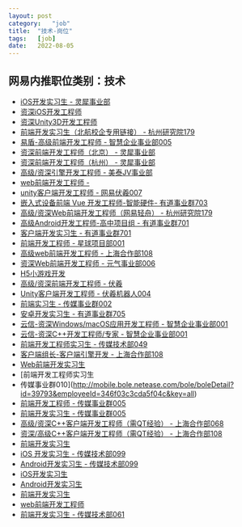 ```yaml
---
layout:	post
category:	"job"
title:	"技术-岗位"
tags:	[job]
date:	2022-08-05
---
```

## 网易内推职位类别：技术
- [iOS开发实习生 - 灵犀事业部](http://mobile.bole.netease.com/bole/boleDetail?id=41883&employeeId=346f03c3cda5f04c&key=all)
- [资深iOS开发工程师](http://mobile.bole.netease.com/bole/boleDetail?id=41636&employeeId=346f03c3cda5f04c&key=all)
- [资深Unity3D开发工程师](http://mobile.bole.netease.com/bole/boleDetail?id=39506&employeeId=346f03c3cda5f04c&key=all)
- [前端开发实习生（北航校企专用链接） - 杭州研究院179](http://mobile.bole.netease.com/bole/boleDetail?id=24809&employeeId=346f03c3cda5f04c&key=all)
- [易盾-高级前端开发工程师 - 智慧企业事业部005](http://mobile.bole.netease.com/bole/boleDetail?id=35079&employeeId=346f03c3cda5f04c&key=all)
- [资深前端开发工程师（北京） - 灵犀事业部](http://mobile.bole.netease.com/bole/boleDetail?id=23679&employeeId=346f03c3cda5f04c&key=all)
- [资深前端开发工程师（杭州） - 灵犀事业部](http://mobile.bole.netease.com/bole/boleDetail?id=24216&employeeId=346f03c3cda5f04c&key=all)
- [高级/资深引擎开发工程师 - 美泰JV事业部](http://mobile.bole.netease.com/bole/boleDetail?id=40994&employeeId=346f03c3cda5f04c&key=all)
- [web前端开发工程师 - ](http://mobile.bole.netease.com/bole/boleDetail?id=29363&employeeId=346f03c3cda5f04c&key=all)
- [unity客户端开发工程师 - 网易伏羲007](http://mobile.bole.netease.com/bole/boleDetail?id=34130&employeeId=346f03c3cda5f04c&key=all)
- [嵌入式设备前端 Vue 开发工程师-智能硬件- 有道事业群703](http://mobile.bole.netease.com/bole/boleDetail?id=38832&employeeId=346f03c3cda5f04c&key=all)
- [高级/资深Web前端开发工程师（网易轻舟） - 杭州研究院179](http://mobile.bole.netease.com/bole/boleDetail?id=40218&employeeId=346f03c3cda5f04c&key=all)
- [高级Android开发工程师-高中项目组 - 有道事业群701](http://mobile.bole.netease.com/bole/boleDetail?id=37454&employeeId=346f03c3cda5f04c&key=all)
- [客户端开发实习生 - 有道事业群701](http://mobile.bole.netease.com/bole/boleDetail?id=41637&employeeId=346f03c3cda5f04c&key=all)
- [前端开发工程师 - 星球项目部001](http://mobile.bole.netease.com/bole/boleDetail?id=26479&employeeId=346f03c3cda5f04c&key=all)
- [高级web前端开发工程师  - 上海合作部108](http://mobile.bole.netease.com/bole/boleDetail?id=34529&employeeId=346f03c3cda5f04c&key=all)
- [资深Web前端开发工程师 - 元气事业部006](http://mobile.bole.netease.com/bole/boleDetail?id=41520&employeeId=346f03c3cda5f04c&key=all)
- [H5小游戏开发
](http://mobile.bole.netease.com/bole/boleDetail?id=37933&employeeId=346f03c3cda5f04c&key=all)
- [高级/资深前端开发工程师 - 伏羲](http://mobile.bole.netease.com/bole/boleDetail?id=35200&employeeId=346f03c3cda5f04c&key=all)
- [Unity客户端开发工程师 - 伏羲机器人004](http://mobile.bole.netease.com/bole/boleDetail?id=37276&employeeId=346f03c3cda5f04c&key=all)
- [前端实习生 - 传媒事业群002](http://mobile.bole.netease.com/bole/boleDetail?id=41042&employeeId=346f03c3cda5f04c&key=all)
- [安卓开发实习生 - 有道事业群705](http://mobile.bole.netease.com/bole/boleDetail?id=38536&employeeId=346f03c3cda5f04c&key=all)
- [云信-资深Windows/macOS应用开发工程师 - 智慧企业事业部001](http://mobile.bole.netease.com/bole/boleDetail?id=40423&employeeId=346f03c3cda5f04c&key=all)
- [云信-资深C++开发工程师/专家 - 智慧企业事业部001](http://mobile.bole.netease.com/bole/boleDetail?id=37846&employeeId=346f03c3cda5f04c&key=all)
- [前端开发工程师实习生 - 传媒技术部049](http://mobile.bole.netease.com/bole/boleDetail?id=36103&employeeId=346f03c3cda5f04c&key=all)
- [客户端组长-客户端引擎开发 - 上海合作部108](http://mobile.bole.netease.com/bole/boleDetail?id=34963&employeeId=346f03c3cda5f04c&key=all)
- [Web前端开发实习生](http://mobile.bole.netease.com/bole/boleDetail?id=7895&employeeId=346f03c3cda5f04c&key=all)
- [前端开发工程师实习生
 - 传媒事业群010](http://mobile.bole.netease.com/bole/boleDetail?id=39793&employeeId=346f03c3cda5f04c&key=all)
- [前端开发工程师 - 传媒事业群005](http://mobile.bole.netease.com/bole/boleDetail?id=39722&employeeId=346f03c3cda5f04c&key=all)
- [前端开发实习生 - 传媒事业群005](http://mobile.bole.netease.com/bole/boleDetail?id=39412&employeeId=346f03c3cda5f04c&key=all)
- [高级/资深C++客户端开发工程师（需QT经验） - 上海合作部068](http://mobile.bole.netease.com/bole/boleDetail?id=27897&employeeId=346f03c3cda5f04c&key=all)
- [资深/高级C++客户端开发工程师（需QT经验） - 上海合作部108](http://mobile.bole.netease.com/bole/boleDetail?id=29938&employeeId=346f03c3cda5f04c&key=all)
- [前端开发实习生](http://mobile.bole.netease.com/bole/boleDetail?id=6879&employeeId=346f03c3cda5f04c&key=all)
- [iOS 开发实习生 - 传媒技术部099](http://mobile.bole.netease.com/bole/boleDetail?id=27319&employeeId=346f03c3cda5f04c&key=all)
- [Android开发实习生 - 传媒技术部099](http://mobile.bole.netease.com/bole/boleDetail?id=30802&employeeId=346f03c3cda5f04c&key=all)
- [iOS开发实习生](http://mobile.bole.netease.com/bole/boleDetail?id=7786&employeeId=346f03c3cda5f04c&key=all)
- [Android开发实习生](http://mobile.bole.netease.com/bole/boleDetail?id=7840&employeeId=346f03c3cda5f04c&key=all)
- [前端开发实习生](http://mobile.bole.netease.com/bole/boleDetail?id=14792&employeeId=346f03c3cda5f04c&key=all)
- [web前端开发工程师](http://mobile.bole.netease.com/bole/boleDetail?id=27900&employeeId=346f03c3cda5f04c&key=all)
- [前端开发实习生 - 传媒技术部061](http://mobile.bole.netease.com/bole/boleDetail?id=30238&employeeId=346f03c3cda5f04c&key=all)
